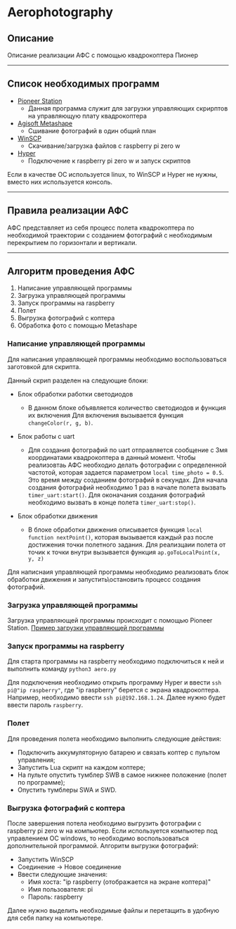 # Aerophotography
## Описание
Описание реализации АФС с помощью квадрокоптера Пионер

---

## Список необходимых программ
* [Pioneer Station](https://pioneer-doc.readthedocs.io/ru/master/programming/pioneer_station/pioneer_station_main.html)
    * Данная программа служит для загрузки управляющих скрирптов на управляющую плату квадрокоптера
* [Agisoft Metashape](https://www.agisoft.com/downloads/installer/)
    * Сшивание фотографий в один общий план
* [WinSCP](https://winscp.net/eng/download.php)
    * Скачивание/загрузка файлов с raspberry pi zero w
* [Hyper](https://hyper.is/)
    * Подключение к raspberry pi zero w и запуск скриптов


Если в качестве ОС используется linux, то WinSCP и Hyper не нужны, 
вместо них используется консоль.

---

## Правила реализации АФС

АФС представляет из себя процесс полета квадрокоптера по необходимой траектории с
созданием фотографий с необходимым перекрытием по горизонтали и вертикали.

---

## Алгоритм проведения АФС

1) Написание управляющей программы
2) Загрузка управляющей программы
3) Запуск программы на raspberry
4) Полет
5) Выгрузка фотографий с коптера
6) Обработка фото с помощью Metashape

### Написание управляющей программы

Для написания управляющей программы необходимо воспользоваться заготовкой для скрипта.

Данный скрип разделен на следующие блоки:
* Блок обработки работки светодиодов
  * В данном блоке объявляется количество светодиодов и функция их включения
Для включения вызывается функция ```changeColor(r, g, b)```.
  
* Блок работы с uart
  * Для создания фотографий по uart отправляется сообщение с 3мя координатами квадрокоптера 
    в данный момент. Чтобы реализовтаь АФС необходио делать фотографии с определенной частотой,
    которая задается параметром ```local time_photo = 0.5```. Это время между созданием фотографий в секундах.
    Для начала создания фотографий необходимо 1 раз в начале полета вызвать ```timer_uart:start()```.
    Для оконачания создания фотографий необходимо вызвать в конце полета ```timer_uart:stop()```.
    
* Блок обработки движения
  * В блоке обработки движения описывается функция ```local function nextPoint()```, которая вызывается
    каждый раз после достижения точки полетного задания. Для реализцаии полета от точик к точки
    внутри вызывается функция ```ap.goToLocalPoint(x, y, z) ```
    
Для написнаия управляющей программы необходимо реализовать блок обработки движения и запустить\остановить
процесс создания фотографий.

### Загрузка управляющей программы
Загрузка управляющей программы происходит с помощью Pioneer Station.
[Пример загрузки управляющей программы](https://pioneer-doc.readthedocs.io/ru/master/programming/pioneer_station/pioneer_station_upload.html)

### Запуск программы на raspberry
Для старта программы на raspberry необходимо подключиться к ней и выполнить команду ```python3 aero.py```

Для подключения необходимо открыть программу Hyper и ввести ```ssh pi@"ip raspberry"```, где 
"ip raspberry" берется с экрана квадрокоптера. Например, необходимо ввести ```ssh pi@192.168.1.24```.
Далее нужно будет ввести пароль ```raspberry```.

### Полет
Для проведения полета необходимо выполнить следующие действия:
* Подключить аккумуляторную батарею и связать коптер с пультом управления;
* Запустить Lua скрипт на каждом коптере;
* На пульте опустить тумблер SWB в самое нижнее положение (полет по программе);
* Опустить тумблеры SWA и SWD.

### Выгрузка фотографий с коптера
После завершения потела необходимо выгрузить фотографии с raspberry pi zero w на компьютер.
Если используется компьютер под управлением ОС windows, то необходимо воспользоваться дополнительной программой.
Алгоритм выгрузки фотографий:
* Запустить WinSCP
* Соединение -> Новое соединение
* Ввести следующие значения:
  * Имя хоста: "ip raspberry (отображается на экране коптера)"
  * Имя пользователя: pi
  * Пароль: raspberry
  
Далее нужно выделить необходимые файлы и перетащить в удобную для себя папку на компьютере.
